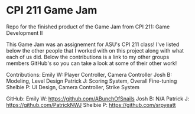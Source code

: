 # CPI 211 Game Jam
Repo for the finished product of the Game Jam from CPI 211: Game Development II

This Game Jam was an assignement for ASU's CPI 211 class! I've listed below the other people that I worked with on this project along with what each of us did. Below the contributions is a link to my other groups members GitHub's so you can take a look at some of their other work! 

Contributions: 
Emily W: Player Controller, Camera Controller
Josh B: Modeling, Level Design
Patrick J: Scoring System, Overall Fine-tuning
Shelbie P: UI Design, Camera Controller, Strike System

GitHub: 
Emily W: https://github.com/ABunchOfSnails
Josh B: N/A
Patrick J: https://github.com/PatrickNWJ
Shelbie P: https://github.com/srpyeatt
